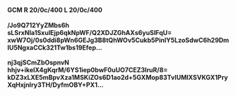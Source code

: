 #### GCM R 20/0c/400 L 20/0c/400
**/Jo9Q712YyZMbs6h**<br/>**sLSrxNIa1SxuIEjp6qkNpWF/Q2XDJZGhAXs6yuSIFqU=**<br/>**xwW7Oj/0s0ddi8pWn6GEJg3B8tQhWOv5Cukb5PinlY5LzoSdwC6h29DmIU5NgxaCCk321Tw1bs19Efep...**<br/><br/>
**nj3qjSCmZbOspnvN**<br/>**hhjv+ikelX4gKqrM/6YS1iep0bwF0uUO7CEZ3lruR/8=**<br/>**kDZ3xLXE5mBpvXza1MSKiZOs6D1ao2d+5GXMop83TvIUMIXSVKGX1PryXqHxjnlry3TH/DyfmOBY+PX1...**